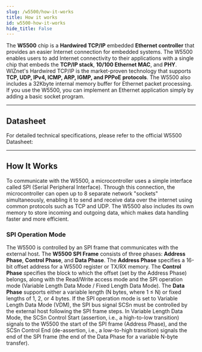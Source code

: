 ```yaml
---
slug: /w5500/how-it-works 
title: How it works
id: w5500-how-it-works 
hide_title: False
---  
```


The **W5500** chip is a **Hardwired TCP/IP** embedded **Ethernet controller** that provides an easier Internet connection for embedded systems. The W5500 enables users to add Internet connectivity to their applications with a single chip that embeds the **TCP/IP stack**, **10/100 Ethernet MAC**, and **PHY**. WIZnet's Hardwired TCP/IP is the market-proven technology that supports **TCP, UDP, IPv4, ICMP, ARP, IGMP, and PPPoE protocols**. The W5500 also includes a 32Kbyte internal memory buffer for Ethernet packet processing. If you use the W5500, you can implement an Ethernet application simply by adding a basic socket program.

<CenteredImage src="/img/w5500/w5500_highlighted.png" alt="W5500 onboard" caption="W5500 onboard" width="500px" />

---

## Datasheet

For detailed technical specifications, please refer to the official W5500 Datasheet:  

<QuickLink  
  title="W5500 Datasheet"  
  description="Complete technical documentation for the W5500 IC"  
  url="https://soldered.com/productdata/2022/03/Soldered_W5500_datasheet-1.pdf"  
/>  

---

## How It Works

To communicate with the W5500, a microcontroller uses a simple interface called SPI (Serial Peripheral Interface). Through this connection, the microcontroller can open up to 8 separate network "sockets" simultaneously, enabling it to send and receive data over the internet using common protocols such as TCP and UDP. The W5500 also includes its own memory to store incoming and outgoing data, which makes data handling faster and more efficient.

### SPI Operation Mode

The W5500 is controlled by an SPI frame that communicates with the external host. The **W5500 SPI Frame** consists of three phases: **Address Phase**, **Control Phase**, and **Data Phase**. The **Address Phase** specifies a 16-bit offset address for a W5500 register or TX/RX memory. The **Control Phase** specifies the block to which the offset (set by the Address Phase) belongs, along with the Read/Write access mode and the SPI operation mode (Variable Length Data Mode / Fixed Length Data Mode). The **Data Phase** supports either a variable length (N bytes, where 1 ≤ N) or fixed lengths of 1, 2, or 4 bytes. If the SPI operation mode is set to Variable Length Data Mode (VDM), the SPI bus signal SCSn must be controlled by the external host following the SPI frame steps. In Variable Length Data Mode, the SCSn Control Start (assertion, i.e., a high-to-low transition) signals to the W5500 the start of the SPI frame (Address Phase), and the SCSn Control End (de-assertion, i.e., a low-to-high transition) signals the end of the SPI frame (the end of the Data Phase for a variable N-byte transfer).

<CenteredImage src="/img/w5500/SPI_frame_format.png" alt="SPI Frame Format" caption="SPI Frame Format" width="500px" />